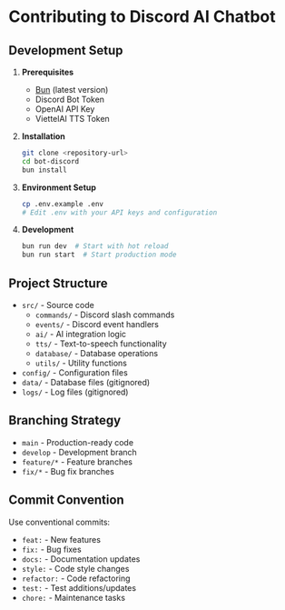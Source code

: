 # Contributing to Discord AI Chatbot

## Development Setup

1. **Prerequisites**
   - [Bun](https://bun.sh/) (latest version)
   - Discord Bot Token
   - OpenAI API Key
   - ViettelAI TTS Token

2. **Installation**
   ```bash
   git clone <repository-url>
   cd bot-discord
   bun install
   ```

3. **Environment Setup**
   ```bash
   cp .env.example .env
   # Edit .env with your API keys and configuration
   ```

4. **Development**
   ```bash
   bun run dev  # Start with hot reload
   bun run start  # Start production mode
   ```

## Project Structure

- `src/` - Source code
  - `commands/` - Discord slash commands
  - `events/` - Discord event handlers
  - `ai/` - AI integration logic
  - `tts/` - Text-to-speech functionality
  - `database/` - Database operations
  - `utils/` - Utility functions
- `config/` - Configuration files
- `data/` - Database files (gitignored)
- `logs/` - Log files (gitignored)

## Branching Strategy

- `main` - Production-ready code
- `develop` - Development branch
- `feature/*` - Feature branches
- `fix/*` - Bug fix branches

## Commit Convention

Use conventional commits:
- `feat:` - New features
- `fix:` - Bug fixes
- `docs:` - Documentation updates
- `style:` - Code style changes
- `refactor:` - Code refactoring
- `test:` - Test additions/updates
- `chore:` - Maintenance tasks